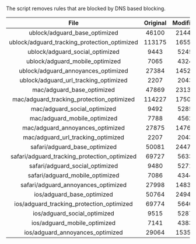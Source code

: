 The script removes rules that are blocked by DNS based blocking.


| File | Original | Modified |
|:----:|:-----:|:-----:|
| ublock/adguard_base_optimized | 46100 | 21449 |
| ublock/adguard_tracking_protection_optimized | 113175 | 16551 |
| ublock/adguard_social_optimized | 9443 | 5245 |
| ublock/adguard_mobile_optimized | 7065 | 4324 |
| ublock/adguard_annoyances_optimized | 27384 | 14522 |
| ublock/adguard_url_tracking_optimized | 2207 | 2043 |
| mac/adguard_base_optimized | 47869 | 23135 |
| mac/adguard_tracking_protection_optimized | 114227 | 17506 |
| mac/adguard_social_optimized | 9492 | 5285 |
| mac/adguard_mobile_optimized | 7788 | 4562 |
| mac/adguard_annoyances_optimized | 27875 | 14760 |
| mac/adguard_url_tracking_optimized | 2207 | 2043 |
| safari/adguard_base_optimized | 50081 | 24479 |
| safari/adguard_tracking_protection_optimized | 69727 | 5633 |
| safari/adguard_social_optimized | 9480 | 5271 |
| safari/adguard_mobile_optimized | 7086 | 4344 |
| safari/adguard_annoyances_optimized | 27998 | 14833 |
| ios/adguard_base_optimized | 50764 | 24942 |
| ios/adguard_tracking_protection_optimized | 69774 | 5640 |
| ios/adguard_social_optimized | 9515 | 5287 |
| ios/adguard_mobile_optimized | 7141 | 4383 |
| ios/adguard_annoyances_optimized | 29064 | 15352 |